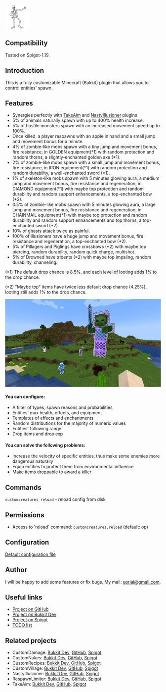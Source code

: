 ![CustomCreatures Logo](images/customcreatures-logo.png)

## Compatibility

Tested on Spigot-1.19.

## Introduction

This is a fully customizable Minecraft (Bukkit) plugin that allows you to control entities' spawn.

## Features

* Synergies perfectly with [TakeAim](https://github.com/uprial/takeaim) and [NastyIllusioner](https://github.com/uprial/nastyillusioner) plugins
* 5% of animals naturally spawn with up to 400% health increase.
* 5% of hostile monsters spawn with an increased movement speed up to 100%.
* Once killed, a player respawns with an apple in hand and a small jump and movement bonus for a minute.
* 4% of zombie-like mobs spawn with a tiny jump and movement bonus, fire resistance, in GOLDEN equipment(*1) with random protection and random thorns, a slightly-enchanted golden axe (*1).
* 2% of zombie-like mobs spawn with a small jump and movement bonus, fire resistance, in IRON equipment(*1) with random protection and random durability, a well-enchanted sword (*1).
* 1% of skeleton-like mobs spawn with 5 minutes glowing aura, a medium jump and movement bonus, fire resistance and regeneration, in DIAMOND equipment(*1) with maybe top protection and random durability and random support enhancements, a top-enchanted bow (*2).
* 0.5% of zombie-like mobs spawn with 5 minutes glowing aura, a large jump and movement bonus, fire resistance and regeneration, in CHAINMAIL equipment(*1) with maybe top protection and random durability and random support enhancements and top thorns, a top-enchanted sword (*2).
* 10% of ghasts attack twice as painful.
* 100% of Illusioners have a huge jump and movement bonus, fire resistance and regeneration, a top-enchanted bow (*2).
* 5% of Pillagers and Piglings have crossbows (*2) with maybe top piercing, random durability, random quick charge, multishot.
* 5% of Drowned have tridents (*2) with maybe top impaling, random durability, channeling.

(*1) The default drop chance is 8.5%, and each level of looting adds 1% to the drop chance.

(*2) "Maybe top" items have twice less default drop chance (4.25%), looting still adds 1% to the drop chance.

![CustomCreatures Promo](images/customcreatures-promo.png)

#### You can configure:
* A filter of types, spawn reasons and probabilities
* Entities' max health, effects, and equipment
* Templates of effects and enchantments
* Random distributions for the majority of numeric values
* Entities' following range
* Drop items and drop exp

#### You can solve the following problems:
* Increase the velocity of specific entities, thus make some enemies more dangerous naturally
* Equip entities to protect them from environmental influence
* Make items droppable to award a killer

## Commands

`customcreatures reload` - reload config from disk

## Permissions

* Access to 'reload' command:
`customcreatures.reload` (default: op)

## Configuration
[Default configuration file](src/main/resources/config.yml)

## Author
I will be happy to add some features or fix bugs. My mail: uprial@gmail.com.

## Useful links
* [Project on GitHub](https://github.com/uprial/customcreatures/)
* [Project on Bukkit Dev](http://dev.bukkit.org/bukkit-plugins/customcreatures/)
* [Project on Spigot](https://www.spigotmc.org/resources/customcreatures.68711/)
* [TODO list](TODO.md)

## Related projects
* CustomDamage: [Bukkit Dev](http://dev.bukkit.org/bukkit-plugins/customdamage/), [GitHub](https://github.com/uprial/customdamage), [Spigot](https://www.spigotmc.org/resources/customdamage.68712/)
* CustomNukes: [Bukkit Dev](http://dev.bukkit.org/bukkit-plugins/customnukes/), [GitHub](https://github.com/uprial/customnukes), [Spigot](https://www.spigotmc.org/resources/customnukes.68710/)
* CustomRecipes: [Bukkit Dev](https://dev.bukkit.org/projects/custom-recipes), [GitHub](https://github.com/uprial/customrecipes/), [Spigot](https://www.spigotmc.org/resources/customrecipes.89435/)
* CustomVillage: [Bukkit Dev](http://dev.bukkit.org/bukkit-plugins/customvillage/), [GitHub](https://github.com/uprial/customvillage/), [Spigot](https://www.spigotmc.org/resources/customvillage.69170/)
* NastyIllusioner: [Bukkit Dev](https://legacy.curseforge.com/minecraft/bukkit-plugins/nastyillusioner), [GitHub](https://github.com/uprial/nastyillusioner), [Spigot](https://www.spigotmc.org/resources/nastyillusioner.109715/)
* RespawnLimiter: [Bukkit Dev](https://www.curseforge.com/minecraft/bukkit-plugins/respawn-limiter), [GitHub](https://github.com/uprial/respawnlimiter/), [Spigot](https://www.spigotmc.org/resources/respawnlimiter.106469/)
* TakeAim: [Bukkit Dev](https://dev.bukkit.org/projects/takeaim), [GitHub](https://github.com/uprial/takeaim), [Spigot](https://www.spigotmc.org/resources/takeaim.68713/)
